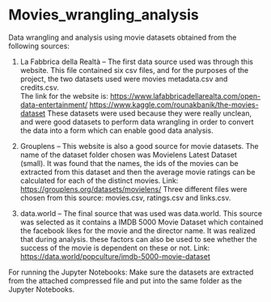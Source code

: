 # Movies_wrangling_analysis
 Data wrangling and analysis using movie datasets obtained from the following sources:

1)	La Fabbrica della Realtà – The first data source used was through this website. This file contained six csv files, and for the purposes of the project, the two datasets used were movies metadata.csv and credits.csv.  
The link for the website is:
https://www.lafabbricadellarealta.com/open-data-entertainment/
https://www.kaggle.com/rounakbanik/the-movies-dataset 
These datasets were used because they were really unclean, and were good datasets to perform data wrangling in order to convert the data into a form which can enable good data analysis. 
 
2)	Grouplens – This website is also a good source for movie datasets. The name of the dataset folder chosen was Movielens Latest Dataset (small). It was found that the names, the ids of the movies can be extracted from this dataset and then the average movie ratings can be calculated for each of the distinct movies. 
Link:
https://grouplens.org/datasets/movielens/
Three different files were chosen from this source: movies.csv, ratings.csv and links.csv.
  
3)	data.world – The final source that was used was data.world. This source was selected as it contains a IMDB 5000 Movie Dataset which contained the facebook likes for the movie and the director name. It was realized that during analysis. these factors can also be used to see whether the success of the movie is dependent on these or not.
Link:
https://data.world/popculture/imdb-5000-movie-dataset


For running the Jupyter Notebooks:
Make sure the datasets are extracted from the attached compressed file and put into the same folder as the Jupyter Notebooks. 
